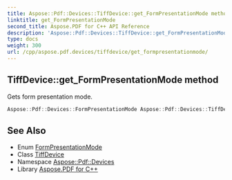 ```yaml
---
title: Aspose::Pdf::Devices::TiffDevice::get_FormPresentationMode method
linktitle: get_FormPresentationMode
second_title: Aspose.PDF for C++ API Reference
description: 'Aspose::Pdf::Devices::TiffDevice::get_FormPresentationMode method. Gets form presentation mode in C++.'
type: docs
weight: 300
url: /cpp/aspose.pdf.devices/tiffdevice/get_formpresentationmode/
---
```

## TiffDevice::get_FormPresentationMode method


Gets form presentation mode.

```cpp
Aspose::Pdf::Devices::FormPresentationMode Aspose::Pdf::Devices::TiffDevice::get_FormPresentationMode() const
```

## See Also

* Enum [FormPresentationMode](../../formpresentationmode/)
* Class [TiffDevice](../)
* Namespace [Aspose::Pdf::Devices](../../)
* Library [Aspose.PDF for C++](../../../)
